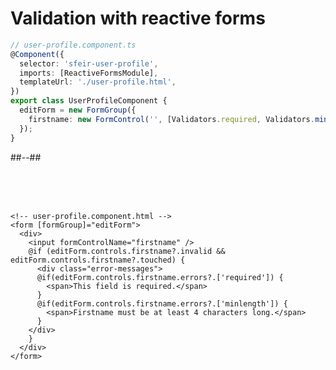 <!-- .slide: class="two-column with-code inconsolata" -->

# Validation with reactive forms

```typescript
// user-profile.component.ts
@Component({
  selector: 'sfeir-user-profile',
  imports: [ReactiveFormsModule],
  templateUrl: './user-profile.html',
})
export class UserProfileComponent {
  editForm = new FormGroup({
    firstname: new FormControl('', [Validators.required, Validators.minLength(4)]),
  });
}
```

<!-- .element: class="medium-code" -->

##--##

<!-- .slide: class="with-code inconsolata" -->

<br/><br/><br/>

```angular181html
<!-- user-profile.component.html -->
<form [formGroup]="editForm">
  <div>
    <input formControlName="firstname" />
    @if (editForm.controls.firstname?.invalid && editForm.controls.firstname?.touched) {
      <div class="error-messages">
      @if(editForm.controls.firstname.errors?.['required']) {
        <span>This field is required.</span>
      }
      @if(editForm.controls.firstname.errors?.['minlength']) {
        <span>Firstname must be at least 4 characters long.</span>
      }
    </div>
    }
  </div>
</form>
```

<!-- .element: class="big-code" -->
